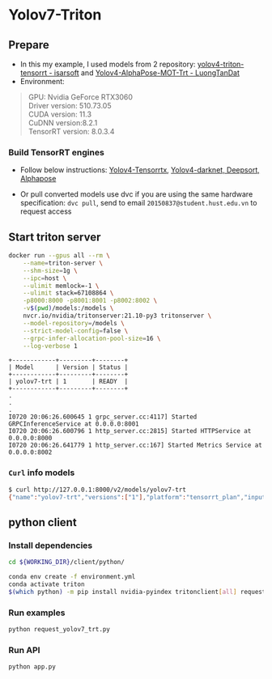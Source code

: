 # Yolov7-Triton

## Prepare

- In this my example, I used models from 2 repository: [yolov4-triton-tensorrt - isarsoft](https://github.com/isarsoft/yolov4-triton-tensorrt/tree/b42dd1faf50e516b3943eafd3c15408f536bf1c5) and [Yolov4-AlphaPose-MOT-Trt - LuongTanDat](https://github.com/LuongTanDat/Yolov4-AlphaPose-MOT-Trt)
- Environment:

> GPU: Nvidia GeForce RTX3060<br>
> Driver version: 510.73.05<br>
> CUDA version: 11.3<br>
> CuDNN version:8.2.1<br>
> TensorRT version: 8.0.3.4

### Build TensorRT engines

- Follow below instructions: [Yolov4-Tensorrtx](https://github.com/isarsoft/yolov4-triton-tensorrt/tree/b42dd1faf50e516b3943eafd3c15408f536bf1c5#build-tensorrt-engine), [Yolov4-darknet, Deepsort, Alphapose](https://github.com/LuongTanDat/Yolov4-AlphaPose-MOT-Trt#build-project)

- Or pull converted models use dvc if you are using the same hardware specification: `dvc pull`, send to email `20150837@student.hust.edu.vn` to request access

## Start triton server

```bash
docker run --gpus all --rm \
    --name=triton-server \
    --shm-size=1g \
    --ipc=host \
    --ulimit memlock=-1 \
    --ulimit stack=67108864 \
    -p8000:8000 -p8001:8001 -p8002:8002 \
    -v$(pwd)/models:/models \
    nvcr.io/nvidia/tritonserver:21.10-py3 tritonserver \
    --model-repository=/models \
    --strict-model-config=false \
    --grpc-infer-allocation-pool-size=16 \
    --log-verbose 1
```

```
+------------+---------+--------+
| Model      | Version | Status |
+------------+---------+--------+
| yolov7-trt | 1       | READY  |
+------------+---------+--------+
.
.
.
I0720 20:06:26.600645 1 grpc_server.cc:4117] Started GRPCInferenceService at 0.0.0.0:8001
I0720 20:06:26.600796 1 http_server.cc:2815] Started HTTPService at 0.0.0.0:8000
I0720 20:06:26.641779 1 http_server.cc:167] Started Metrics Service at 0.0.0.0:8002
```

### `Curl` info models

```bash
$ curl http://127.0.0.1:8000/v2/models/yolov7-trt
{"name":"yolov7-trt","versions":["1"],"platform":"tensorrt_plan","inputs":[{"name":"images","datatype":"FP32","shape":[-1,3,608,608]}],"outputs":[{"name":"output","datatype":"FP32","shape":[-1,22743,12]}]}
```

## python client

### Install dependencies

```bash
cd ${WORKING_DIR}/client/python/

conda env create -f environment.yml
conda activate triton
$(which python) -m pip install nvidia-pyindex tritonclient[all] requests Flask flask-cors
```

### Run examples

```bash
python request_yolov7_trt.py
```

### Run API

```bash
python app.py
```

<!-- 
## [C++ client](https://github.com/olibartfast/object-detection-inference)

### Install dependencies

```bash
sudo apt install libssl-dev
python3 -m pip install --user grpcio-tools
git clone https://github.com/Tencent/rapidjson.git
cd rapidjson
cmake .
make
sudo make install
cd -

git clone https://github.com/triton-inference-server/client.git -b r21.05
cd client
sed -i 's/byte_contents/bytes_contents/' src/c++/library/grpc_client.cc
mkdir build
cd build
cmake -DCMAKE_INSTALL_PREFIX=`pwd`/install -DTRITON_ENABLE_CC_HTTP=ON -DTRITON_ENABLE_CC_GRPC=ON -DTRITON_ENABLE_PERF_ANALYZER=ON -DTRITON_ENABLE_PYTHON_HTTP=ON -DTRITON_ENABLE_PYTHON_GRPC=ON -DTRITON_ENABLE_GPU=ON -DTRITON_ENABLE_EXAMPLES=ON -DTRITON_ENABLE_TESTS=ON ..
make cc-clients python-clients -j$(nproc)
TritonClientThirdParty_DIR=$(pwd)/third-party
TritonClientBuild_DIR=$(pwd)/install
```

### Build and run examples

```bash
cd ${WORKING_DIR}/client/c++/
mkdir build
cd build
cmake ..
make
./yolov4-triton-cpp-client
``` -->
